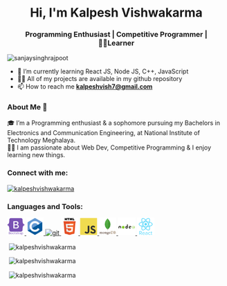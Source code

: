 <h1 align="center">Hi, I'm Kalpesh Vishwakarma</h1>
<h3 align="center">Programming Enthusiast | Competitive Programmer | 🙋‍♂️Learner </h3>

<p align="left"> <img src="https://komarev.com/ghpvc/?username=ka1pe5h&label=Profile%20views&color=0e75b6&style=flat" alt="sanjaysinghrajpoot" /> </p>

- 🌱 I’m currently learning React JS, Node JS, C++, JavaScript
- 👨‍💻 All of my projects are available in my github repository
- 📫 How to reach me **kalpeshvish7@gmail.com**

### About Me 🚀
🎓 I’m a Programming enthusiast & a sophomore pursuing my Bachelors in Electronics and Communication Engineering, at National Institute of Technology Meghalaya.</br>
👨‍💻 I am passionate about Web Dev, Competitive Programming & I enjoy learning new things. </br>


<h3 align="left">Connect with me:</h3>
<p align="left">
<a href="https://www.linkedin.com/in/kalpesh-vishwakarma-508540173/" target="blank"><img align="center" src="https://cdn.jsdelivr.net/npm/simple-icons@3.0.1/icons/linkedin.svg" alt="kalpeshvishwakarma" height="30" width="40" /></a>
</p>

<h3 align="left">Languages and Tools:</h3>
<p align="left"> <a href="https://getbootstrap.com" target="_blank"> <img src="https://raw.githubusercontent.com/devicons/devicon/master/icons/bootstrap/bootstrap-plain-wordmark.svg" alt="bootstrap" width="40" height="40"/> </a> <a href="https://www.cprogramming.com/" target="_blank"> <img src="https://raw.githubusercontent.com/devicons/devicon/master/icons/c/c-original.svg" alt="c" width="40" height="40"/> </a> <a href="https://git-scm.com/" target="_blank"> <img src="https://www.vectorlogo.zone/logos/git-scm/git-scm-icon.svg" alt="git" width="40" height="40"/> </a> <a href="https://www.w3.org/html/" target="_blank"> <img src="https://raw.githubusercontent.com/devicons/devicon/master/icons/html5/html5-original-wordmark.svg" alt="html5" width="40" height="40"/> </a> <a href="https://developer.mozilla.org/en-US/docs/Web/JavaScript" target="_blank"> <img src="https://raw.githubusercontent.com/devicons/devicon/master/icons/javascript/javascript-original.svg" alt="javascript" width="40" height="40"/> </a> <a href="https://www.mongodb.com/" target="_blank"> <img src="https://raw.githubusercontent.com/devicons/devicon/master/icons/mongodb/mongodb-original-wordmark.svg" alt="mongodb" width="40" height="40"/> </a> <a href="https://nodejs.org" target="_blank"> <img src="https://raw.githubusercontent.com/devicons/devicon/master/icons/nodejs/nodejs-original-wordmark.svg" alt="nodejs" width="40" height="40"/> </a> <a href="https://reactjs.org/" target="_blank"> <img src="https://raw.githubusercontent.com/devicons/devicon/master/icons/react/react-original-wordmark.svg" alt="react" width="40" height="40"/> </a> </p>


<p>&nbsp;<img align="center" src="https://github-readme-streak-stats.herokuapp.com/?user=ka1pe5h&theme=dark" alt="kalpeshvishwakarma" /></p>
<p>&nbsp;<img align="center" src="https://github-readme-stats.vercel.app/api?username=ka1pe5h&theme=onedark" alt="kalpeshvishwakarma" /></p>
<p>&nbsp;<img align="center" src="https://github-readme-stats.vercel.app/api/top-langs/?username=ka1pe5h&layout=compact&theme=onedark" alt="kalpeshvishwakarma" /></p>
